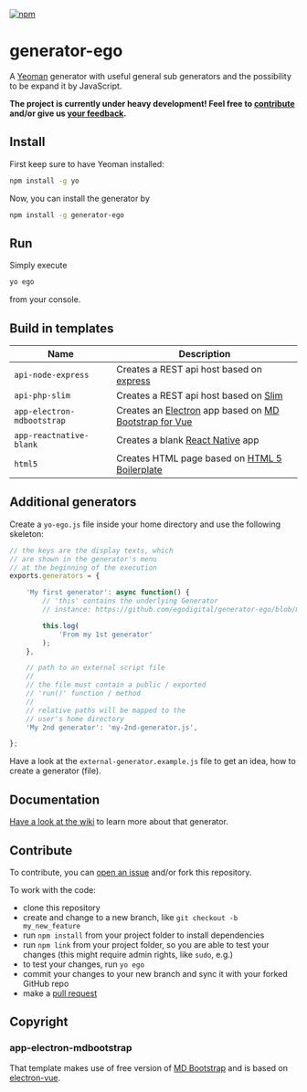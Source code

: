 [![npm](https://img.shields.io/npm/v/generator-ego.svg)](https://www.npmjs.com/package/generator-ego)

# generator-ego

A [Yeoman](http://yeoman.io/) generator with useful general sub generators and the possibility to be expand it by JavaScript. 

**The project is currently under heavy development! Feel free to [contribute](#contribute) and/or give us [your feedback](https://github.com/egodigital/generator-ego/issues).**

## Install

First keep sure to have Yeoman installed:

```bash
npm install -g yo
```

Now, you can install the generator by

```bash
npm install -g generator-ego
```

## Run

Simply execute

```bash
yo ego
```

from your console.

## Build in templates

| Name  | Description |
| ------------- | ------------- |
| `api-node-express` | Creates a REST api host based on [express](https://www.npmjs.com/package/express) |
| `api-php-slim` | Creates a REST api host based on [Slim](https://www.slimframework.com/) |
| `app-electron-mdbootstrap` | Creates an [Electron](https://github.com/SimulatedGREG/electron-vue) app based on [MD Bootstrap for Vue](https://mdbootstrap.com/docs/vue/) |
| `app-reactnative-blank` | Creates a blank [React Native](https://facebook.github.io/react-native/) app |
| `html5` | Creates HTML page based on [HTML 5 Boilerplate](https://html5boilerplate.com/) |

## Additional generators

Create a `yo-ego.js` file inside your home directory and use the following skeleton:

```javascript
// the keys are the display texts, which 
// are shown in the generator's menu
// at the beginning of the execution
exports.generators = {

    'My first generator': async function() {
        // 'this' contains the underlying Generator
        // instance: https://github.com/egodigital/generator-ego/blob/master/generators/app/index.js

        this.log(
            'From my 1st generator'
        );
    },

    // path to an external script file
    // 
    // the file must contain a public / exported
    // 'run()' function / method
    // 
    // relative paths will be mapped to the
    // user's home directory
    'My 2nd generator': 'my-2nd-generator.js',

};
```

Have a look at the `external-generator.example.js` file to get an idea, how to create a generator (file).

## Documentation

[Have a look at the wiki](https://github.com/egodigital/generator-ego/wiki) to learn more about that generator.

## Contribute

To contribute, you can [open an issue](https://github.com/egodigital/generator-ego/issues) and/or fork this repository.

To work with the code:

* clone this repository
* create and change to a new branch, like `git checkout -b my_new_feature`
* run `npm install` from your project folder to install dependencies
* run `npm link` from your project folder, so you are able to test your changes (this might require admin rights, like `sudo`, e.g.)
* to test your changes, run `yo ego`
* commit your changes to your new branch and sync it with your forked GitHub repo
* make a [pull request](https://github.com/egodigital/generator-ego/pulls)

## Copyright

### app-electron-mdbootstrap

That template makes use of free version of [MD Bootstrap](https://mdbootstrap.com/vue) and is based on [electron-vue](https://github.com/SimulatedGREG/electron-vue).

